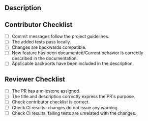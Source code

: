 <!-- Provide a general summary of your changes in the Title above -->
<!-- It must be meaningful and coherent with the changes -->

<!--
    If this PR is still a Work in Progress [WIP], please open it as DRAFT.
    Please consider if any label should be added to this PR.
    If no code has been changed, please add `skip-ci` label.
    If opening the PR as Draft, please consider adding `no-test` label to only build the code but not run CI.
    If documentation PR is still pending, please add `doc-pending` label.
-->

## Description

<!--
    Describe changes in detail.
    This includes depicting the context, use case or current behavior and describe the proposed changes.
    If several features/bug fixes are included with these changes, please consider opening separated pull requests.
-->

<!--
    In case of bug fixes, please provide the list of supported branches where this fix should be also merged.
    Please uncomment following line, adjusting the corresponding target branches for the backport.
-->
<!-- @Mergifyio backport 1.2.x -->

<!-- If an issue is already opened, please uncomment next line with the corresponding issue number. -->
<!-- Fixes #(issue) -->

<!-- In case the changes are built over a previous pull request, please uncomment next line. -->
<!-- This PR depends on #(PR) and must be merged after that one. -->

## Contributor Checklist

<!--
    - If any of the elements of the following checklist is not applicable, substitute the checkbox [ ] by _N/A_:
    - If any of the elements of the following checklist is not fulfilled on purpose, please provide a reason and substitute the checkbox [ ] with ❌: or __NO__:.
-->

- [ ] Commit messages follow the project guidelines. <!-- External contributors should sign the DCO. Fast DDS developers must also refer to the internal Redmine task. -->
- [ ] The added tests pass locally.
- [ ] Changes are backwards compatible. <!-- Bug fixes should be ABI compatible if possible so a backport to previous affected releases can be made. -->
- [ ] New feature has been documented/Current behavior is correctly described in the documentation.
- [ ] Applicable backports have been included in the description.

## Reviewer Checklist

- [ ] The PR has a milestone assigned.
- [ ] The title and description correctly express the PR's purpose.
- [ ] Check contributor checklist is correct.
- [ ] Check CI results: changes do not issue any warning.
- [ ] Check CI results: failing tests are unrelated with the changes.

